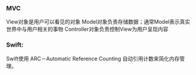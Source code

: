 

### MVC
View对象是用户可以看见的对象
Model对象负责存储数据；通常Model表示真实世界中与用户相关的事物
Controller对象负责控制View为用户呈现内容





### Swift:
Swift使用 ARC－Automatic Reference Counting 自动引用计数来简化内存管理。
